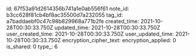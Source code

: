 id: 67f53a91d2614356b741a1e0ab556f61
note_id: b3cc628f81cb4bf8ac35500d7a232055
tag_id: a7baddaebf0c47c98b829968a771b2fe
created_time: 2021-10-28T00:30:33.750Z
updated_time: 2021-10-28T00:30:33.750Z
user_created_time: 2021-10-28T00:30:33.750Z
user_updated_time: 2021-10-28T00:30:33.750Z
encryption_cipher_text: 
encryption_applied: 0
is_shared: 0
type_: 6